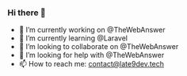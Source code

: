 ### Hi there 👋

- 🔭 I’m currently working on @TheWebAnswer
- 🌱 I’m currently learning @Laravel
- 👯 I’m looking to collaborate on @TheWebAnswer
- 🤔 I’m looking for help with @TheWebAnswer
- 📫 How to reach me: contact@late9dev.tech

